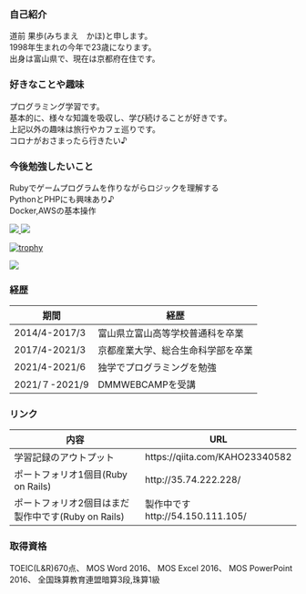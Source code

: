 ### 自己紹介
道前 果歩(みちまえ　かほ)と申します。
<br>1998年生まれの今年で23歳になります。
<br>出身は富山県で、現在は京都府在住です。

### 好きなことや趣味
プログラミング学習です。
<br>基本的に、様々な知識を吸収し、学び続けることが好きです。
<br>上記以外の趣味は旅行やカフェ巡りです。
<br>コロナがおさまったら行きたい♪

### 今後勉強したいこと
Rubyでゲームプログラムを作りながらロジックを理解する
<br>PythonとPHPにも興味あり♪
<br>Docker,AWSの基本操作

<a href="https://github.com/michimichi2021/github-readme-stats">
  <img src="https://github-readme-stats.vercel.app/api?username=michimichi2021&show_icons=true&theme=cobalt" />
</a>
<a href="https://github.com/michimichi2021/github-readme-stats">
  <img src="https://github-readme-stats.vercel.app/api/top-langs/?username=michimichi2021&theme=cobalt" />
</a>

[![trophy](https://github-profile-trophy.vercel.app/?username=michimichi2021)](https://github.com/ryo-ma/github-profile-trophy)

![](https://github-profile-summary-cards.vercel.app/api/cards/profile-details?username=michimichi2021&theme=monokai)



### 経歴
<table>
  <thead>
    <th>期間</th>
    <th>経歴</th>
  </thead>
  <tbody>
    <tr>
    <td>2014/4-2017/3</td><td>富山県立富山高等学校普通科を卒業</td>
    </tr>
    <tr>
    <td>2017/4-2021/3</td><td>京都産業大学、総合生命科学部を卒業</td>
    </tr>
    <tr>
    <td>2021/4-2021/6</td><td>独学でプログラミングを勉強</td>
    </tr>
    <tr>
    <td>2021/７-2021/9</td><td>DMMWEBCAMPを受講</td>
    </tr>
  </tbody>
</table>

### リンク
<table>
  <thead>
    <th>内容</th>
    <th>URL</th>
  </thead>
  <tbody>
    <tr>
    <td>学習記録のアウトプット</td><td>https://qiita.com/KAHO23340582</td>
    </tr>
    <tr>
    <td>ポートフォリオ1個目(Ruby on Rails)</td><td>http://35.74.222.228/</td>
    </tr>
    <tr>
    <td>ポートフォリオ2個目はまだ製作中です(Ruby on Rails)</td><td>製作中ですhttp://54.150.111.105/</td>
    </tr>
  </tbody>
</table>

###  取得資格
TOEIC(L&R)670点、
MOS Word 2016、
MOS Excel 2016、
MOS PowerPoint 2016、
全国珠算教育連盟暗算3段,珠算1級






<!--
**michimichi2021/michimichi2021** is a ✨ _special_ ✨ repository because its `README.md` (this file) appears on your GitHub profile.

Here are some ideas to get you started:

- 🔭 I’m currently working on ...
- 🌱 I’m currently learning ...
- 👯 I’m looking to collaborate on ...
- 🤔 I’m looking for help with ...
- 💬 Ask me about ...
- 📫 How to reach me: ...
- 😄 Pronouns: ...
- ⚡ Fun fact: ...
-->
